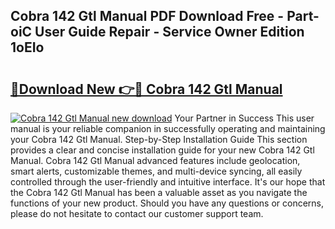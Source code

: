 ## Cobra 142 Gtl Manual PDF Download Free - Part-oiC User Guide Repair - Service Owner Edition 1oEIo

# <h2><a href="http://bc67983.oget.top/?id=Cobra+142+Gtl+Manual">🔗Download New 👉🔴 Cobra 142 Gtl Manual</a></h2>

[![Cobra 142 Gtl Manual new download](https://i.imgur.com/5g1atiW.png)](http://bc67983.oget.top/?id=Cobra+142+Gtl+Manual)
Your Partner in Success This user manual is your reliable companion in successfully operating and maintaining your Cobra 142 Gtl Manual. Step-by-Step Installation Guide This section provides a clear and concise installation guide for your new Cobra 142 Gtl Manual. Cobra 142 Gtl Manual advanced features include geolocation, smart alerts, customizable themes, and multi-device syncing, all easily controlled through the user-friendly and intuitive interface. It's our hope that the Cobra 142 Gtl Manual has been a valuable asset as you navigate the functions of your new product. Should you have any questions or concerns, please do not hesitate to contact our customer support team.
